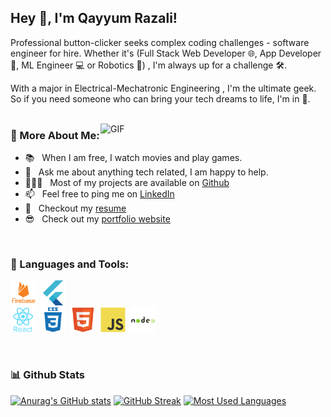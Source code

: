 ## Hey 👋, I'm Qayyum Razali!

Professional button-clicker seeks complex coding challenges - software engineer for hire. Whether it's (Full Stack Web Developer 🌐, App Developer 📱, ML Engineer 💻  or Robotics 🤖) , I'm always up for a challenge 🛠️. 

With a major in Electrical-Mechatronic Engineering , I'm the ultimate geek. So if you need someone who can bring your tech dreams to life, I'm in 🤝. 
<br/>
<br/>

<img align="right" alt="GIF" src="https://raw.githubusercontent.com/rahul-jha98/rahul-jha98/main/techstack.gif" width="360px"/>
  
### 🧐 More About Me:

- 📚 &nbsp; When I am free, I watch movies and play games. 
- 💬 &nbsp; Ask me about anything tech related, I am happy to help.
- 👨🏻‍💻 &nbsp; Most of my projects are available on [Github](https://github.com/Qayyum1999?tab=repositories)
- 📫 &nbsp; Feel free to ping me on [LinkedIn](https://www.linkedin.com/in/QayyumRazali)
- 📝 &nbsp; Checkout my [resume](https://drive.google.com/file/d/1ZpR5pVBTnl_Qybq7GE3MGy1SB1JehVSE/view?usp=sharing)
- 😎 &nbsp; Check out my [portfolio website](https://qayyumrazali-portfolio.web.app)

<br>

### 🔨 Languages and Tools:

  <img src="https://github.com/devicons/devicon/blob/master/icons/firebase/firebase-plain-wordmark.svg" title="Firebase" alt="Firebase" width="40" height="40"/>&nbsp;
   <img src="https://github.com/devicons/devicon/blob/master/icons/flutter/flutter-original.svg" title="Flutter" alt="Flutter" width="40" height="40"/>&nbsp;  
 <img src="https://github.com/devicons/devicon/blob/master/icons/react/react-original-wordmark.svg" title="React" alt="React" width="40" height="40"/>&nbsp;
  <img src="https://github.com/devicons/devicon/blob/master/icons/css3/css3-plain-wordmark.svg"  title="CSS3" alt="CSS" width="40" height="40"/>&nbsp;
  <img src="https://github.com/devicons/devicon/blob/master/icons/html5/html5-original.svg" title="HTML5" alt="HTML" width="40" height="40"/>&nbsp;
  <img src="https://github.com/devicons/devicon/blob/master/icons/javascript/javascript-original.svg" title="JavaScript" alt="JavaScript" width="40" height="40"/>&nbsp;
  <img src="https://github.com/devicons/devicon/blob/master/icons/nodejs/nodejs-original-wordmark.svg" title="NodeJS" alt="NodeJS" width="40" height="40"/>&nbsp;
  
  
<br>


### 📊 Github Stats
[![Anurag's GitHub stats](https://github-readme-stats.vercel.app/api?username=Qayyum1999&theme=dark)](https://github.com/Qayyum1999/github-readme-stats)
[![GitHub Streak](http://github-readme-streak-stats.herokuapp.com?user=Qayyum1999&theme=dark)](https://git.io/streak-stats)
[![Most Used Languages](https://github-readme-stats.vercel.app/api/top-langs/?username=Qayyum1999&theme=dark)](https://github.com/Qayyum1999/github-readme-stats)

</a>

<br>
